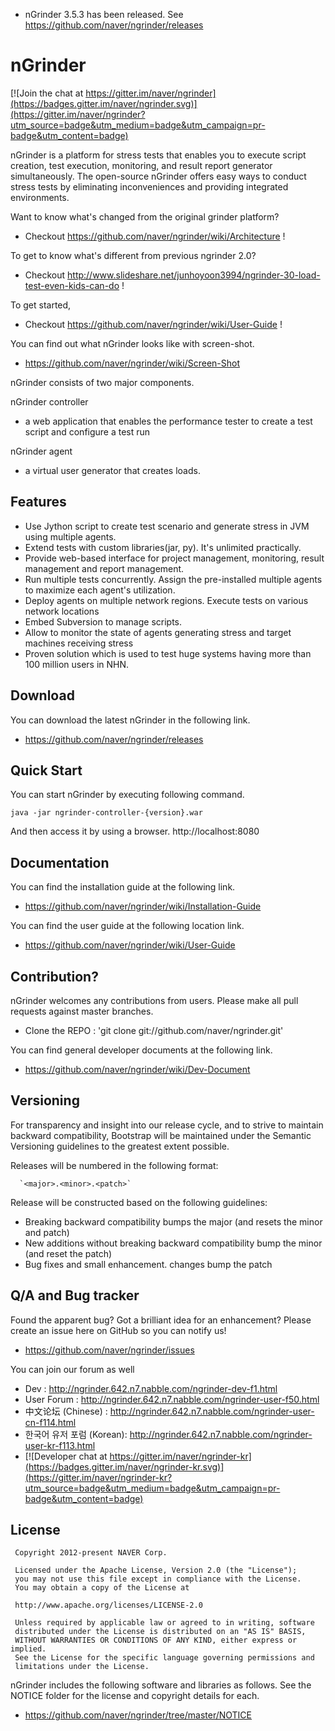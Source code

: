 * nGrinder 3.5.3 has been released. See https://github.com/naver/ngrinder/releases

nGrinder 
========

[![Join the chat at https://gitter.im/naver/ngrinder](https://badges.gitter.im/naver/ngrinder.svg)](https://gitter.im/naver/ngrinder?utm_source=badge&utm_medium=badge&utm_campaign=pr-badge&utm_content=badge)


nGrinder is a platform for stress tests that enables you to execute script creation, test execution, monitoring, and result report generator simultaneously. The open-source nGrinder offers easy ways to conduct stress tests by eliminating inconveniences and providing integrated environments.


Want to know what's changed from the original grinder platform?
 * Checkout https://github.com/naver/ngrinder/wiki/Architecture !

To get to know what's different from previous ngrinder 2.0?
 * Checkout http://www.slideshare.net/junhoyoon3994/ngrinder-30-load-test-even-kids-can-do !

To get started,
 * Checkout https://github.com/naver/ngrinder/wiki/User-Guide !

You can find out what nGrinder looks like with screen-shot.
 * https://github.com/naver/ngrinder/wiki/Screen-Shot

nGrinder consists of two major components. 

nGrinder controller
 * a web application that enables the performance tester to create a test script and configure a test run

nGrinder agent
* a virtual user generator that creates loads.


Features
--------

* Use Jython script to create test scenario and generate stress in JVM using multiple agents.
* Extend tests with custom libraries(jar, py). It's unlimited practically.
* Provide web-based interface for project management, monitoring, result management and report management.
* Run multiple tests concurrently. Assign the pre-installed multiple agents to maximize each agent's utilization.
* Deploy agents on multiple network regions. Execute tests on various network locations
* Embed Subversion to manage scripts.
* Allow to monitor the state of agents generating stress and target machines receiving stress
* Proven solution which is used to test huge systems having more than 100 million users in NHN.


Download
--------

You can download the latest nGrinder in the following link. 
* https://github.com/naver/ngrinder/releases

Quick Start
-------------
You can start nGrinder by executing following command.

```
java -jar ngrinder-controller-{version}.war
```

And then access it by using a browser. http://localhost:8080


Documentation
-------------
You can find the installation guide at the following link.
* https://github.com/naver/ngrinder/wiki/Installation-Guide

You can find the user guide at the following location link.
* https://github.com/naver/ngrinder/wiki/User-Guide


Contribution?
-------------
nGrinder welcomes any contributions from users. Please make all pull requests against master branches.
* Clone the REPO : 'git clone git://github.com/naver/ngrinder.git'

You can find general developer documents at the following link.
 * https://github.com/naver/ngrinder/wiki/Dev-Document


Versioning
----------

For transparency and insight into our release cycle, and to strive to maintain backward compatibility, Bootstrap will be maintained under the Semantic Versioning guidelines to the greatest extent possible.

Releases will be numbered in the following format:

      `<major>.<minor>.<patch>`

Release will be constructed based on the following guidelines:

* Breaking backward compatibility bumps the major (and resets the minor and patch)
* New additions without breaking backward compatibility bump the minor (and reset the patch)
* Bug fixes and small enhancement. changes bump the patch


Q/A and Bug tracker
-------------------
Found the apparent bug? Got a brilliant idea for an enhancement? Please create an issue here on GitHub so you can notify us!
* https://github.com/naver/ngrinder/issues

You can join our forum as well
* Dev : http://ngrinder.642.n7.nabble.com/ngrinder-dev-f1.html 
* User Forum : http://ngrinder.642.n7.nabble.com/ngrinder-user-f50.html
* 中文论坛 (Chinese) : http://ngrinder.642.n7.nabble.com/ngrinder-user-cn-f114.html
* 한국어 유저 포럼 (Korean): http://ngrinder.642.n7.nabble.com/ngrinder-user-kr-f113.html
* [![Developer chat at https://gitter.im/naver/ngrinder-kr](https://badges.gitter.im/naver/ngrinder-kr.svg)](https://gitter.im/naver/ngrinder-kr?utm_source=badge&utm_medium=badge&utm_campaign=pr-badge&utm_content=badge)


License
-------

     Copyright 2012-present NAVER Corp.

     Licensed under the Apache License, Version 2.0 (the "License");
     you may not use this file except in compliance with the License.
     You may obtain a copy of the License at

     http://www.apache.org/licenses/LICENSE-2.0

     Unless required by applicable law or agreed to in writing, software
     distributed under the License is distributed on an "AS IS" BASIS,
     WITHOUT WARRANTIES OR CONDITIONS OF ANY KIND, either express or implied.
     See the License for the specific language governing permissions and
     limitations under the License. 
      
   
nGrinder includes the following software and libraries as follows. See the NOTICE folder for the license and copyright details for each.
* https://github.com/naver/ngrinder/tree/master/NOTICE
